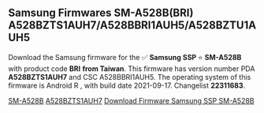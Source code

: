 <h2>Samsung Firmwares SM-A528B(BRI) A528BZTS1AUH7/A528BBRI1AUH5/A528BZTU1AUH5</h2>
Download the Samsung firmware for the ✅ <strong>Samsung SSP </strong> ⭐ <strong>SM-A528B</strong> with product code <strong>BRI</strong> <strong> from Taiwan</strong>. This firmware has version number PDA <strong>A528BZTS1AUH7</strong> and CSC A528BBRI1AUH5. The operating system of this firmware is Android R , with build date 2021-09-17. Changelist <strong>22311683</strong>.


[SM-A528B](https://samfirm.shop/samsung/model/SM-A528B)
[A528BZTS1AUH7](https://samfirm.shop/samsung/pda/A528BZTS1AUH7)
[Download Firmware Samsung SSP SM-A528B](https://samfirm.shop/samsung/firmware/457138)
